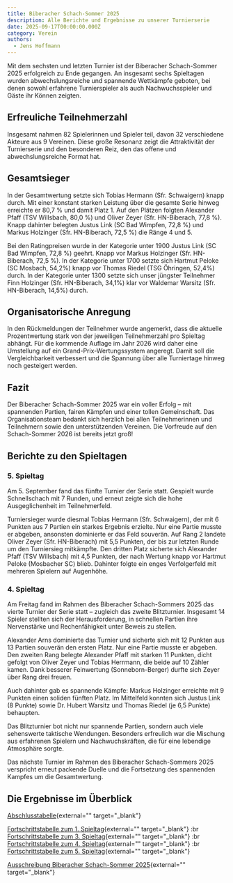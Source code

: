 ```yaml
---
title: Biberacher Schach-Sommer 2025
description: Alle Berichte und Ergebnisse zu unserer Turnierserie
date: 2025-09-17T00:00:00.000Z
category: Verein
authors:
  - Jens Hoffmann
---
```


Mit dem sechsten und letzten Turnier ist der Biberacher Schach-Sommer 2025 erfolgreich zu Ende gegangen. An insgesamt sechs Spieltagen wurden abwechslungsreiche und spannende Wettkämpfe geboten, bei denen sowohl erfahrene Turnierspieler als auch Nachwuchsspieler und Gäste ihr Können zeigten.

## Erfreuliche Teilnehmerzahl

Insgesamt nahmen 82 Spielerinnen und Spieler teil, davon 32 verschiedene Akteure aus 9 Vereinen. Diese große Resonanz zeigt die Attraktivität der Turnierserie und den besonderen Reiz, den das offene und abwechslungsreiche Format hat.

## Gesamtsieger

In der Gesamtwertung setzte sich Tobias Hermann (Sfr. Schwaigern) knapp durch. Mit einer konstant starken Leistung über die gesamte Serie hinweg erreichte er 80,7 % und damit Platz 1. Auf den Plätzen folgten Alexander Pfaff (TSV Willsbach, 80,0 %) und Oliver Zeyer (Sfr. HN-Biberach, 77,8 %).
Knapp dahinter belegten Justus Link (SC Bad Wimpfen, 72,8 %) und Markus Holzinger (Sfr. HN-Biberach, 72,5 %) die Ränge 4 und 5.

Bei den Ratingpreisen wurde in der Kategorie unter 1900 Justus Link (SC Bad Wimpfen, 72,8 %) geehrt. Knapp vor Markus Holzinger (Sfr. HN-Biberach, 72,5 %). In der Kategorie unter 1700 setzte sich Hartmut Peloke (SC Mosbach, 54,2%) knapp vor Thomas Riedel (TSG Öhringen, 52,4%) durch. In der Kategorie unter 1300 setzte sich unser jüngster Teilnehmer Finn Holzinger (Sfr. HN-Biberach, 34,1%) klar vor Waldemar Warsitz (Sfr. HN-Biberach, 14,5%) durch.

## Organisatorische Anregung

In den Rückmeldungen der Teilnehmer wurde angemerkt, dass die aktuelle Prozentwertung stark von der jeweiligen Teilnehmerzahl pro Spieltag abhängt. Für die kommende Auflage im Jahr 2026 wird daher eine Umstellung auf ein Grand-Prix-Wertungssystem angeregt. Damit soll die Vergleichbarkeit verbessert und die Spannung über alle Turniertage hinweg noch gesteigert werden.

## Fazit

Der Biberacher Schach-Sommer 2025 war ein voller Erfolg – mit spannenden Partien, fairen Kämpfen und einer tollen Gemeinschaft. Das Organisationsteam bedankt sich herzlich bei allen Teilnehmerinnen und Teilnehmern sowie den unterstützenden Vereinen. Die Vorfreude auf den Schach-Sommer 2026 ist bereits jetzt groß!

## Berichte zu den Spieltagen

### 5. Spieltag

Am 5. September fand das fünfte Turnier der Serie statt. Gespielt wurde Schnellschach mit 7 Runden, und erneut zeigte sich die hohe Ausgeglichenheit im Teilnehmerfeld.

Turniersieger wurde diesmal Tobias Hermann (Sfr. Schwaigern), der mit 6 Punkten aus 7 Partien ein starkes Ergebnis erzielte. Nur eine Partie musste er abgeben, ansonsten dominierte er das Feld souverän. Auf Rang 2 landete Oliver Zeyer (Sfr. HN-Biberach) mit 5,5 Punkten, der bis zur letzten Runde um den Turniersieg mitkämpfte. Den dritten Platz sicherte sich Alexander Pfaff (TSV Willsbach) mit 4,5 Punkten, der nach Wertung knapp vor Hartmut Peloke (Mosbacher SC) blieb. Dahinter folgte ein enges Verfolgerfeld mit mehreren Spielern auf Augenhöhe.

### 4. Spieltag

Am Freitag fand im Rahmen des Biberacher Schach-Sommers 2025 das vierte Turnier der Serie statt – zugleich das zweite Blitzturnier. Insgesamt 14 Spieler stellten sich der Herausforderung, in schnellen Partien ihre Nervenstärke und Rechenfähigkeit unter Beweis zu stellen.

Alexander Arns dominierte das Turnier und sicherte sich mit 12 Punkten aus 13 Partien souverän den ersten Platz. Nur eine Partie musste er abgeben. Den zweiten Rang belegte Alexander Pfaff mit starken 11 Punkten, dicht gefolgt von Oliver Zeyer und Tobias Herrmann, die beide auf 10 Zähler kamen. Dank besserer Feinwertung (Sonneborn-Berger) durfte sich Zeyer über Rang drei freuen.

Auch dahinter gab es spannende Kämpfe: Markus Holzinger erreichte mit 9 Punkten einen soliden fünften Platz. Im Mittelfeld konnten sich Justus Link (8 Punkte) sowie Dr. Hubert Warsitz und Thomas Riedel (je 6,5 Punkte) behaupten.

Das Blitzturnier bot nicht nur spannende Partien, sondern auch viele sehenswerte taktische Wendungen. Besonders erfreulich war die Mischung aus erfahrenen Spielern und Nachwuchskräften, die für eine lebendige Atmosphäre sorgte.

Das nächste Turnier im Rahmen des Biberacher Schach-Sommers 2025 verspricht erneut packende Duelle und die Fortsetzung des spannenden Kampfes um die Gesamtwertung.

## Die Ergebnisse im Überblick

[Abschlusstabelle](/assets/blog/20250829.biberacher-schachsommer-2025/abschlusstabelle-biberacher-schach-sommer-2025.pdf){external="" target="_blank"}

[Fortschrittstabelle zum 1. Spieltag](/assets/blog/20250829.biberacher-schachsommer-2025/biberacher-schach-sommer-2025-1.spieltag-fortschrittstabelle.pdf){external="" target="_blank"} :br
[Fortschrittstabelle zum 3. Spieltag](/assets/blog/20250829.biberacher-schachsommer-2025/biberacher-schach-sommer-2025-3.spieltag-fortschrittstabelle.pdf){external="" target="_blank"} :br
[Fortschrittstabelle zum 4. Spieltag](/assets/blog/20250829.biberacher-schachsommer-2025/biberacher-schach-sommer-2025-4.spieltag-fortschrittstabelle.pdf){external="" target="_blank"} :br
[Fortschrittstabelle zum 5. Spieltag](/assets/blog/20250829.biberacher-schachsommer-2025/biberacher-schach-sommer-2025-5.spieltag-fortschrittstabelle.pdf){external="" target="_blank"}

[Ausschreibung Biberacher Schach-Sommer 2025](/assets/blog/20250829.biberacher-schachsommer-2025/ausschreibung-biberacher-schach-sommer-2025.pdf){external="" target="_blank"}
